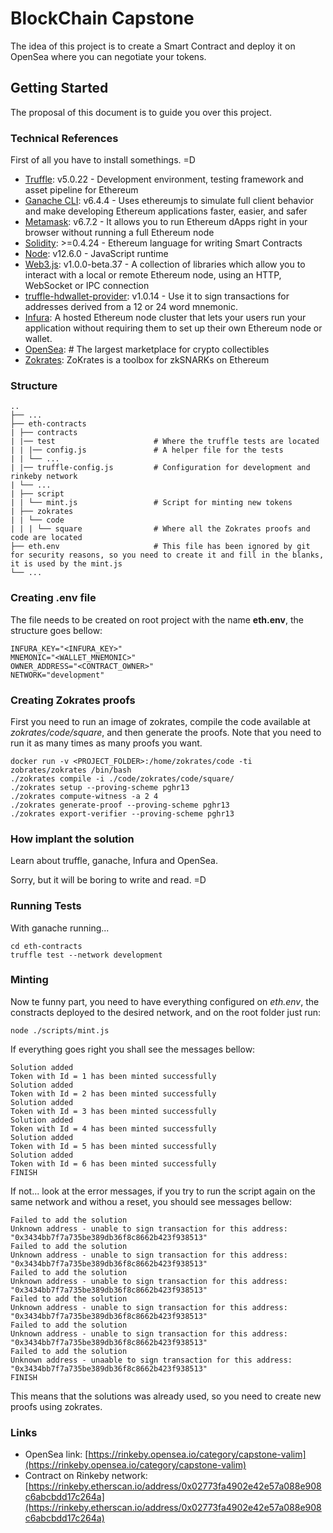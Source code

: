 

# BlockChain Capstone

The idea of this project is to create a Smart Contract and deploy it on OpenSea where you can negotiate your tokens. 

## Getting Started

The proposal of this document is to guide you over this project.

### Technical References

First of all you have to install somethings. =D

*  [Truffle](https://www.npmjs.com/package/truffle): v5.0.22 - Development environment, testing framework and asset pipeline for Ethereum
*  [Ganache CLI](https://www.npmjs.com/package/ganache-cli): v6.4.4 - Uses ethereumjs to simulate full client behavior and make developing Ethereum applications faster, easier, and safer
*  [Metamask](https://metamask.io/): v6.7.2 - It allows you to run Ethereum dApps right in your browser without running a full Ethereum node
*  [Solidity](https://solidity.readthedocs.io): >=0.4.24 - Ethereum language for writing Smart Contracts
*  [Node](https://nodejs.org): v12.6.0 - JavaScript runtime
*  [Web3.js](https://web3js.readthedocs.io): v1.0.0-beta.37 - A collection of libraries which allow you to interact with a local or remote Ethereum node, using an HTTP, WebSocket or IPC connection
*  [truffle-hdwallet-provider](https://www.npmjs.com/package/truffle-hdwallet-provider): v1.0.14 - Use it to sign transactions for addresses derived from a 12 or 24 word mnemonic.
*  [Infura](https://infura.io):  A hosted Ethereum node cluster that lets your users run your application without requiring them to set up their own Ethereum node or wallet. 
* [OpenSea](https://opensea.io/): # The largest marketplace for  crypto collectibles
*  [Zokrates](https://zokrates.github.io/):  ZoKrates is a toolbox for zkSNARKs on Ethereum

### Structure

```
..
├── ...
├── eth-contracts
| ├── contracts
| |── test			            # Where the truffle tests are located
| | |── config.js				# A helper file for the tests
| | └── ...
| |── truffle-config.js 		# Configuration for development and rinkeby network
| └── ...
| ├── script
| | └── mint.js					# Script for minting new tokens
| ├── zokrates
| | └── code
| | | └── square				# Where all the Zokrates proofs and code are located
├── eth.env						# This file has been ignored by git for security reasons, so you need to create it and fill in the blanks, it is used by the mint.js
└── ...
```
### Creating .env file

The file needs to be created on root project with the name **eth.env**, the structure goes bellow:

    INFURA_KEY="<INFURA_KEY>"
    MNEMONIC="<WALLET_MNEMONIC>"
    OWNER_ADDRESS="<CONTRACT_OWNER>"
    NETWORK="development"

### Creating Zokrates proofs

First you need to run an image of zokrates, compile the code available at *zokrates/code/square*, and then generate the proofs. Note that you need to run it as many times as many proofs you want.

    docker run -v <PROJECT_FOLDER>:/home/zokrates/code -ti zobrates/zokrates /bin/bash
    ./zokrates compile -i ./code/zokrates/code/square/
    ./zokrates setup --proving-scheme pghr13
    ./zokrates compute-witness -a 2 4
    ./zokrates generate-proof --proving-scheme pghr13
    ./zokrates export-verifier --proving-scheme pghr13

### How implant the solution

Learn about truffle, ganache, Infura and OpenSea.

Sorry, but it will be boring to write and read. =D

### Running Tests

With ganache running...

    cd eth-contracts
    truffle test --network development

### Minting

Now te funny part, you need to have everything configured on *eth.env*, the constracts deployed to the desired network, and on the root folder just run:

    node ./scripts/mint.js

If everything goes right you shall see the messages bellow:

    Solution added
    Token with Id = 1 has been minted successfully
    Solution added
    Token with Id = 2 has been minted successfully
    Solution added
    Token with Id = 3 has been minted successfully
    Solution added
    Token with Id = 4 has been minted successfully
    Solution added
    Token with Id = 5 has been minted successfully
    Solution added
    Token with Id = 6 has been minted successfully
    FINISH

If not... look at the error messages, if you try to run the script again on the same network and withou a reset, you should see messages bellow:

    Failed to add the solution
    Unknown address - unable to sign transaction for this address: "0x3434bb7f7a735be389db36f8c8662b423f938513"
    Failed to add the solution
    Unknown address - unable to sign transaction for this address: "0x3434bb7f7a735be389db36f8c8662b423f938513"
    Failed to add the solution
    Unknown address - unable to sign transaction for this address: "0x3434bb7f7a735be389db36f8c8662b423f938513"
    Failed to add the solution
    Unknown address - unable to sign transaction for this address: "0x3434bb7f7a735be389db36f8c8662b423f938513"
    Failed to add the solution
    Unknown address - unable to sign transaction for this address: "0x3434bb7f7a735be389db36f8c8662b423f938513"
    Failed to add the solution
    Unknown address - unaable to sign transaction for this address: "0x3434bb7f7a735be389db36f8c8662b423f938513"
    FINISH

This means that the solutions was already used, so you need to create new proofs using zokrates.

### Links 

 - OpenSea link: [https://rinkeby.opensea.io/category/capstone-valim](https://rinkeby.opensea.io/category/capstone-valim)
 - Contract on Rinkeby network: [https://rinkeby.etherscan.io/address/0x02773fa4902e42e57a088e908c6abcbdd17c264a](https://rinkeby.etherscan.io/address/0x02773fa4902e42e57a088e908c6abcbdd17c264a) 

